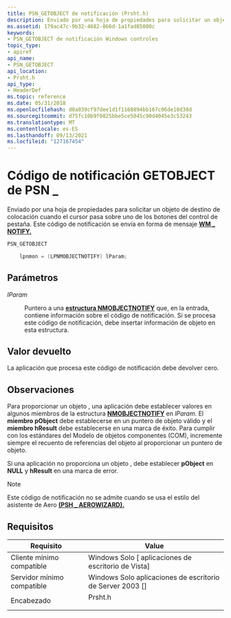 ```yaml
---
title: PSN_GETOBJECT de notificación (Prsht.h)
description: Enviado por una hoja de propiedades para solicitar un objeto de destino de colocación cuando el cursor pasa sobre uno de los botones del control de pestaña. Este código de notificación se envía en forma de mensaje WM \_ NOTIFY.
ms.assetid: 179ac47c-9b32-4682-866d-1a1fad85080c
keywords:
- PSN_GETOBJECT de notificación Windows controles
topic_type:
- apiref
api_name:
- PSN_GETOBJECT
api_location:
- Prsht.h
api_type:
- HeaderDef
ms.topic: reference
ms.date: 05/31/2018
ms.openlocfilehash: d0a039cf97dee1d1f1168894bb167c06de10d38d
ms.sourcegitcommit: d75fc10b9f0825bbe5ce5045c90d4045e3c53243
ms.translationtype: MT
ms.contentlocale: es-ES
ms.lasthandoff: 09/13/2021
ms.locfileid: "127167454"
---
```

# <a name="psn_getobject-notification-code"></a>Código de notificación GETOBJECT de PSN \_

Enviado por una hoja de propiedades para solicitar un objeto de destino de colocación cuando el cursor pasa sobre uno de los botones del control de pestaña. Este código de notificación se envía en forma de mensaje [**WM \_ NOTIFY.**](wm-notify.md)


```C++
PSN_GETOBJECT

    lpnmon = (LPNMOBJECTNOTIFY) lParam;
```



## <a name="parameters"></a>Parámetros

<dl> <dt>

*lParam* 
</dt> <dd>

Puntero a una [**estructura NMOBJECTNOTIFY**](/windows/win32/api/commctrl/ns-commctrl-nmobjectnotify) que, en la entrada, contiene información sobre el código de notificación. Si se procesa este código de notificación, debe insertar información de objeto en esta estructura.

</dd> </dl>

## <a name="return-value"></a>Valor devuelto

La aplicación que procesa este código de notificación debe devolver cero.

## <a name="remarks"></a>Observaciones

Para proporcionar un objeto , una aplicación debe establecer valores en algunos miembros de la estructura [**NMOBJECTNOTIFY**](/windows/win32/api/commctrl/ns-commctrl-nmobjectnotify) en *lParam*. El **miembro pObject** debe establecerse en un puntero de objeto válido y el **miembro hResult** debe establecerse en una marca de éxito. Para cumplir con los estándares del Modelo de objetos componentes (COM), incremente siempre el recuento de referencias del objeto al proporcionar un puntero de objeto.

Si una aplicación no proporciona un objeto , debe establecer **pObject** en **NULL** y **hResult** en una marca de error.

> [!Note]  
> Este código de notificación no se admite cuando se usa el estilo del asistente de Aero [**(PSH \_ AEROWIZARD).**](/windows/desktop/api/Prsht/ns-prsht-propsheetheadera_v2)

 

## <a name="requirements"></a>Requisitos



| Requisito | Value |
|-------------------------------------|------------------------------------------------------------------------------------|
| Cliente mínimo compatible<br/> | Windows Solo \[ aplicaciones de escritorio de Vista\]<br/>                                     |
| Servidor mínimo compatible<br/> | Windows Solo aplicaciones de escritorio de Server 2003 \[\]<br/>                               |
| Encabezado<br/>                   | <dl> <dt>Prsht.h</dt> </dl> |



 

 





